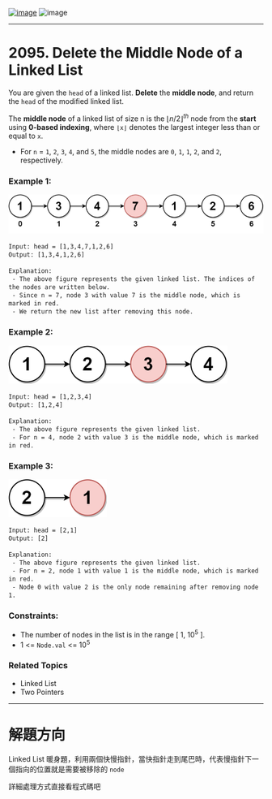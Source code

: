 [![image](https://img.shields.io/badge/Leetcode-Link-blue?logo=leetcode)](https://leetcode.com/problems/delete-the-middle-node-of-a-linked-list/)
![image](https://img.shields.io/badge/Difficulty-Medium-yellow)

---

# 2095. Delete the Middle Node of a Linked List

You are given the `head` of a linked list. **Delete** the **middle node**, and return the `head` of the modified linked list.

The **middle node** of a linked list of size n is the ${⌊n / 2⌋}^{th}$ node from the **start** using **0-based indexing**, where `⌊x⌋` denotes the largest integer less than or equal to `x`.

- For `n` = `1`, `2`, `3`, `4`, and `5`, the middle nodes are `0`, `1`, `1`, `2`, and `2`, respectively.

### Example 1:

![image](./image/eg1drawio.png)

```
Input: head = [1,3,4,7,1,2,6]
Output: [1,3,4,1,2,6]

Explanation:
 - The above figure represents the given linked list. The indices of the nodes are written below.
 - Since n = 7, node 3 with value 7 is the middle node, which is marked in red.
 - We return the new list after removing this node. 
```

### Example 2:

![image](./image/eg2drawio.png)

```
Input: head = [1,2,3,4]
Output: [1,2,4]

Explanation:
 - The above figure represents the given linked list.
 - For n = 4, node 2 with value 3 is the middle node, which is marked in red.
```

### Example 3:

![image](./image/eg3drawio.png)

```
Input: head = [2,1]
Output: [2]

Explanation:
 - The above figure represents the given linked list.
 - For n = 2, node 1 with value 1 is the middle node, which is marked in red.
 - Node 0 with value 2 is the only node remaining after removing node 1.
``` 

### Constraints:

- The number of nodes in the list is in the range [ 1, $10^5$ ].
- 1 <= `Node.val` <= $10^5$

### Related Topics

- Linked List
- Two Pointers
  
---

# 解題方向

Linked List 暖身題，利用兩個快慢指針，當快指針走到尾巴時，代表慢指針下一個指向的位置就是需要被移除的 `node`

詳細處理方式直接看程式碼吧